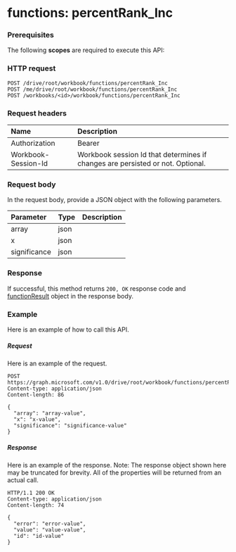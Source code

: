 # functions: percentRank_Inc


### Prerequisites
The following **scopes** are required to execute this API: 
### HTTP request
<!-- { "blockType": "ignored" } -->
```http
POST /drive/root/workbook/functions/percentRank_Inc
POST /me/drive/root/workbook/functions/percentRank_Inc
POST /workbooks/<id>/workbook/functions/percentRank_Inc

```
### Request headers
| Name       | Description|
|:---------------|:----------|
| Authorization  | Bearer <code>|
| Workbook-Session-Id  | Workbook session Id that determines if changes are persisted or not. Optional.|

### Request body
In the request body, provide a JSON object with the following parameters.

| Parameter	   | Type	|Description|
|:---------------|:--------|:----------|
|array|json||
|x|json||
|significance|json||

### Response
If successful, this method returns `200, OK` response code and [functionResult](../resources/functionresult.md) object in the response body.

### Example
Here is an example of how to call this API.
##### Request
Here is an example of the request.
<!-- {
  "blockType": "request",
  "name": "functions_percentrank_inc"
}-->
```http
POST https://graph.microsoft.com/v1.0/drive/root/workbook/functions/percentRank_Inc
Content-type: application/json
Content-length: 86

{
  "array": "array-value",
  "x": "x-value",
  "significance": "significance-value"
}
```

##### Response
Here is an example of the response. Note: The response object shown here may be truncated for brevity. All of the properties will be returned from an actual call.
<!-- {
  "blockType": "response",
  "truncated": true,
  "@odata.type": "microsoft.graph.functionResult"
} -->
```http
HTTP/1.1 200 OK
Content-type: application/json
Content-length: 74

{
  "error": "error-value",
  "value": "value-value",
  "id": "id-value"
}
```

<!-- uuid: 8fcb5dbc-d5aa-4681-8e31-b001d5168d79
2015-10-25 14:57:30 UTC -->
<!-- {
  "type": "#page.annotation",
  "description": "functions: percentRank_Inc",
  "keywords": "",
  "section": "documentation",
  "tocPath": ""
}-->